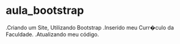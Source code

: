 # aula_bootstrap
.Criando um Site, Utilizando Bootstrap
.Inserido meu Curr�culo da Faculdade.
.Atualizando meu código.

